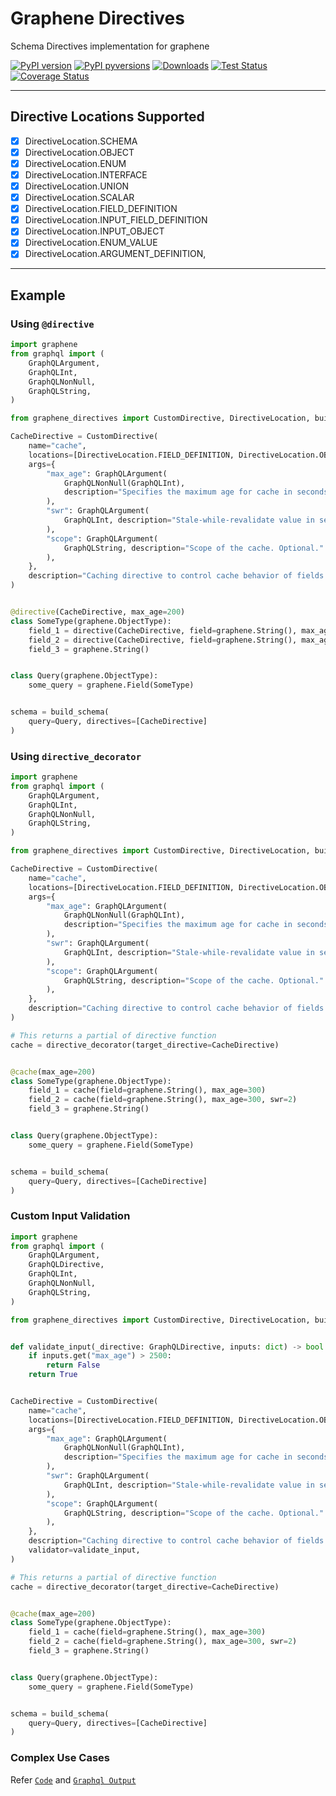 # Graphene Directives
Schema Directives implementation for graphene

[![PyPI version][pypi-image]][pypi-url]
[![PyPI pyversions][pypi-version-image]][pypi-version-url]
[![Downloads][pypi-downloads-image]][pypi-downloads-url]
[![Test Status][tests-image]][tests-url]
[![Coverage Status][coveralls-image]][coveralls-url]

[pypi-image]: https://badge.fury.io/py/graphene-directives.svg
[pypi-url]: https://pypi.org/project/graphene-directives/
[pypi-version-image]: https://img.shields.io/pypi/pyversions/graphene-directives.svg
[pypi-version-url]: https://pypi.python.org/pypi/graphene-directives/
[pypi-downloads-image]: https://pepy.tech/badge/graphene-directives
[pypi-downloads-url]: https://pepy.tech/project/graphene-directives
[tests-image]: https://github.com/strollby/graphene-directives/actions/workflows/test.yml/badge.svg?branch=main
[tests-url]: https://github.com/strollby/graphene-directives/actions/workflows/test.yml
[coveralls-image]: https://coveralls.io/repos/github/strollby/graphene-directives/badge.svg?branch=main
[coveralls-url]: https://coveralls.io/github/strollby/graphene-directives?branch=main

------------------------

## Directive Locations Supported

- [x] DirectiveLocation.SCHEMA
- [x] DirectiveLocation.OBJECT
- [x] DirectiveLocation.ENUM
- [x] DirectiveLocation.INTERFACE
- [x] DirectiveLocation.UNION
- [x] DirectiveLocation.SCALAR
- [x] DirectiveLocation.FIELD_DEFINITION
- [x] DirectiveLocation.INPUT_FIELD_DEFINITION
- [x] DirectiveLocation.INPUT_OBJECT
- [x] DirectiveLocation.ENUM_VALUE
- [x] DirectiveLocation.ARGUMENT_DEFINITION,

------------------------

## Example

### Using `@directive`

```python
import graphene
from graphql import (
    GraphQLArgument,
    GraphQLInt,
    GraphQLNonNull,
    GraphQLString,
)

from graphene_directives import CustomDirective, DirectiveLocation, build_schema, directive

CacheDirective = CustomDirective(
    name="cache",
    locations=[DirectiveLocation.FIELD_DEFINITION, DirectiveLocation.OBJECT],
    args={
        "max_age": GraphQLArgument(
            GraphQLNonNull(GraphQLInt),
            description="Specifies the maximum age for cache in seconds.",
        ),
        "swr": GraphQLArgument(
            GraphQLInt, description="Stale-while-revalidate value in seconds. Optional."
        ),
        "scope": GraphQLArgument(
            GraphQLString, description="Scope of the cache. Optional."
        ),
    },
    description="Caching directive to control cache behavior of fields or fragments.",
)


@directive(CacheDirective, max_age=200)
class SomeType(graphene.ObjectType):
    field_1 = directive(CacheDirective, field=graphene.String(), max_age=300)
    field_2 = directive(CacheDirective, field=graphene.String(), max_age=300, swr=2)
    field_3 = graphene.String()


class Query(graphene.ObjectType):
    some_query = graphene.Field(SomeType)


schema = build_schema(
    query=Query, directives=[CacheDirective]
) 
```


### Using `directive_decorator`

```python
import graphene
from graphql import (
    GraphQLArgument,
    GraphQLInt,
    GraphQLNonNull,
    GraphQLString,
)

from graphene_directives import CustomDirective, DirectiveLocation, build_schema, directive_decorator

CacheDirective = CustomDirective(
    name="cache",
    locations=[DirectiveLocation.FIELD_DEFINITION, DirectiveLocation.OBJECT],
    args={
        "max_age": GraphQLArgument(
            GraphQLNonNull(GraphQLInt),
            description="Specifies the maximum age for cache in seconds.",
        ),
        "swr": GraphQLArgument(
            GraphQLInt, description="Stale-while-revalidate value in seconds. Optional."
        ),
        "scope": GraphQLArgument(
            GraphQLString, description="Scope of the cache. Optional."
        ),
    },
    description="Caching directive to control cache behavior of fields or fragments.",
)

# This returns a partial of directive function
cache = directive_decorator(target_directive=CacheDirective)


@cache(max_age=200)
class SomeType(graphene.ObjectType):
    field_1 = cache(field=graphene.String(), max_age=300)
    field_2 = cache(field=graphene.String(), max_age=300, swr=2)
    field_3 = graphene.String()


class Query(graphene.ObjectType):
    some_query = graphene.Field(SomeType)


schema = build_schema(
    query=Query, directives=[CacheDirective]
)
```

### Custom Input Validation

```python
import graphene
from graphql import (
    GraphQLArgument,
    GraphQLDirective,
    GraphQLInt,
    GraphQLNonNull,
    GraphQLString,
)

from graphene_directives import CustomDirective, DirectiveLocation, build_schema, directive_decorator


def validate_input(_directive: GraphQLDirective, inputs: dict) -> bool:
    if inputs.get("max_age") > 2500:
        return False
    return True


CacheDirective = CustomDirective(
    name="cache",
    locations=[DirectiveLocation.FIELD_DEFINITION, DirectiveLocation.OBJECT],
    args={
        "max_age": GraphQLArgument(
            GraphQLNonNull(GraphQLInt),
            description="Specifies the maximum age for cache in seconds.",
        ),
        "swr": GraphQLArgument(
            GraphQLInt, description="Stale-while-revalidate value in seconds. Optional."
        ),
        "scope": GraphQLArgument(
            GraphQLString, description="Scope of the cache. Optional."
        ),
    },
    description="Caching directive to control cache behavior of fields or fragments.",
    validator=validate_input,
)

# This returns a partial of directive function
cache = directive_decorator(target_directive=CacheDirective)


@cache(max_age=200)
class SomeType(graphene.ObjectType):
    field_1 = cache(field=graphene.String(), max_age=300)
    field_2 = cache(field=graphene.String(), max_age=300, swr=2)
    field_3 = graphene.String()


class Query(graphene.ObjectType):
    some_query = graphene.Field(SomeType)


schema = build_schema(
    query=Query, directives=[CacheDirective]
)
```


### Complex Use Cases

Refer [`Code`](./example/complex_uses.py) and [`Graphql Output`](./example/complex_uses.graphql)
